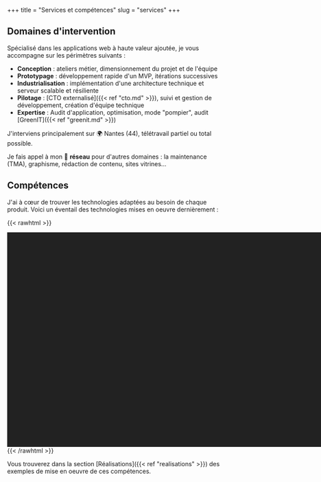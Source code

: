 +++
title = "Services et compétences"
slug = "services"
+++

## Domaines d'intervention

Spécialisé dans les applications web à haute valeur ajoutée, je vous accompagne sur les périmètres suivants :
- **Conception** : ateliers métier, dimensionnement du projet et de l'équipe
- **Prototypage** : développement rapide d'un MVP, itérations successives
- **Industrialisation** : implémentation d'une architecture technique et serveur scalable et résiliente
- **Pilotage** : [CTO externalisé]({{< ref "cto.md" >}}), suivi et gestion de développement, création d'équipe technique
- **Expertise** : Audit d'application, optimisation, mode "pompier", audit [GreenIT]({{< ref "greenit.md" >}})

J'interviens principalement sur 🌍 Nantes (44), télétravail partiel ou total possible.

Je fais appel à mon 🤝 **réseau** pour d'autres domaines : la maintenance (TMA), graphisme, rédaction de contenu, sites vitrines...

## Compétences

J'ai à cœur de trouver les technologies adaptées au besoin de chaque produit. Voici un éventail des technologies mises en oeuvre dernièrement :

{{< rawhtml >}}
<script type="text/javascript" src="/js/echarts.min.js"></script>
<div id="main" class="alignwide" style="width:1000px; height:500px; margin:0 auto; max-width: auto; background: #222;"></div>
<script type="text/javascript" src="/js/sankey_competences.js"></script>
{{< /rawhtml >}}

Vous trouverez dans la section [Réalisations]({{< ref "realisations" >}}) des exemples de mise en oeuvre de ces compétences. 
